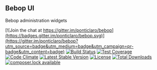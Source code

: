 Bebop UI
---

Bebop administration widgets

[![Join the chat at https://gitter.im/ponticlaro/bebop](https://badges.gitter.im/ponticlaro/bebop.svg)](https://gitter.im/ponticlaro/bebop?utm_source=badge&utm_medium=badge&utm_campaign=pr-badge&utm_content=badge)
[![Build Status](https://travis-ci.org/ponticlaro/bebop-ui.svg?branch=master)](https://travis-ci.org/ponticlaro/bebop-ui)
[![Test Coverage](https://codeclimate.com/github/ponticlaro/bebop-ui/badges/coverage.svg)](https://codeclimate.com/github/ponticlaro/bebop-ui/coverage)
[![Code Climate](https://codeclimate.com/github/ponticlaro/bebop-ui/badges/gpa.svg)](https://codeclimate.com/github/ponticlaro/bebop)
[![Latest Stable Version](https://poser.pugx.org/ponticlaro/bebop-ui/v/stable.png)](https://packagist.org/packages/ponticlaro/bebop)
[![License](https://poser.pugx.org/ponticlaro/bebop-ui/license.png)](https://packagist.org/packages/ponticlaro/bebop)
[![Total Downloads](https://poser.pugx.org/ponticlaro/bebop-ui/downloads.png)](https://packagist.org/packages/ponticlaro/bebop)
[![composer.lock available](https://poser.pugx.org/ponticlaro/bebop-ui/composerlock)](https://packagist.org/packages/ponticlaro/bebop-ui)